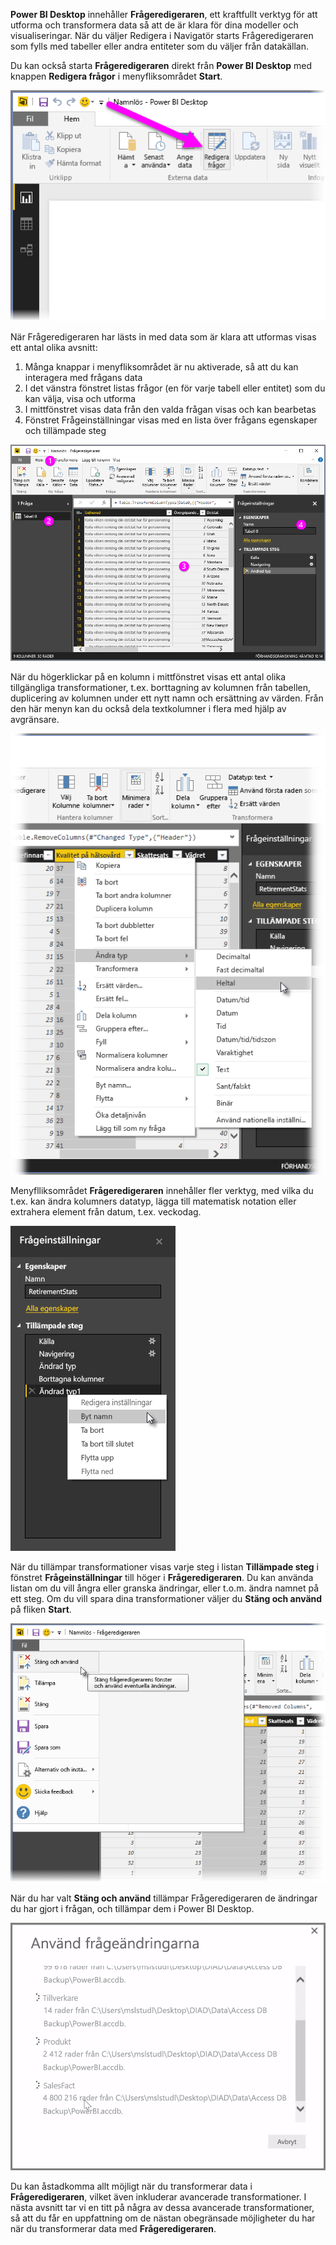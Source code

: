 **Power BI Desktop** innehåller **Frågeredigeraren**, ett kraftfullt verktyg för att utforma och transformera data så att de är klara för dina modeller och visualiseringar. När du väljer Redigera i Navigatör starts Frågeredigeraren som fylls med tabeller eller andra entiteter som du väljer från datakällan.

Du kan också starta **Frågeredigeraren** direkt från **Power BI Desktop** med knappen **Redigera frågor** i menyfliksområdet **Start**.

![](media/1-3-clean-and-transform-data-with-query-editor/1-3_1.png)

När Frågeredigeraren har lästs in med data som är klara att utformas visas ett antal olika avsnitt:

1. Många knappar i menyfliksområdet är nu aktiverade, så att du kan interagera med frågans data
2. I det vänstra fönstret listas frågor (en för varje tabell eller entitet) som du kan välja, visa och utforma
3. I mittfönstret visas data från den valda frågan visas och kan bearbetas
4. Fönstret Frågeinställningar visas med en lista över frågans egenskaper och tillämpade steg

![](media/1-3-clean-and-transform-data-with-query-editor/1-3_2.png)

När du högerklickar på en kolumn i mittfönstret visas ett antal olika tillgängliga transformationer, t.ex. borttagning av kolumnen från tabellen, duplicering av kolumnen under ett nytt namn och ersättning av värden. Från den här menyn kan du också dela textkolumner i flera med hjälp av avgränsare.

![](media/1-3-clean-and-transform-data-with-query-editor/1-3_3.png)

Menyflliksområdet **Frågeredigeraren** innehåller fler verktyg, med vilka du t.ex. kan ändra kolumners datatyp, lägga till matematisk notation eller extrahera element från datum, t.ex. veckodag.

![](media/1-3-clean-and-transform-data-with-query-editor/1-3_4.png)

När du tillämpar transformationer visas varje steg i listan **Tillämpade steg** i fönstret **Frågeinställningar** till höger i **Frågeredigeraren**. Du kan använda listan om du vill ångra eller granska ändringar, eller t.o.m. ändra namnet på ett steg. Om du vill spara dina transformationer väljer du **Stäng och använd** på fliken **Start**.

![](media/1-3-clean-and-transform-data-with-query-editor/1-3_5.png)

När du har valt **Stäng och använd** tillämpar Frågeredigeraren de ändringar du har gjort i frågan, och tillämpar dem i Power BI Desktop.

![](media/1-3-clean-and-transform-data-with-query-editor/1-3_6.png)

Du kan åstadkomma allt möjligt när du transformerar data i **Frågeredigeraren**, vilket även inkluderar avancerade transformationer. I nästa avsnitt tar vi en titt på några av dessa avancerade transformationer, så att du får en uppfattning om de nästan obegränsade möjligheter du har när du transformerar data med **Frågeredigeraren**.


